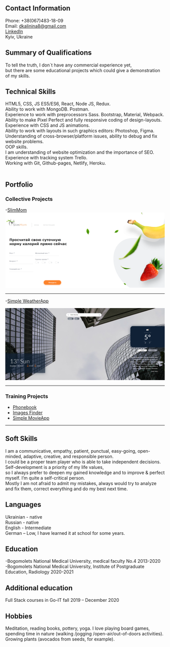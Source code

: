 ## Contact Information
Phone: +38(067)483-18-09
<br/>
Email: dkalinina8@gmail.com
<br/>
<a href="https://www.linkedin.com/in/daria-kalinina-60aaaa168/"> LinkedIn </a> <br/>
Kyiv, Ukraine

## Summary of Qualifications
To tell the truth, I don`t have any commercial experience yet, 
<br/>
but there are some educational projects which could give a demonstration of my skills.

## Technical Skills

HTML5, CSS, JS ES5/ES6, React, Node JS, Redux. <br/>
Ability to work with MongoDB. Postman. <br/>
Experience to work with preprocessors Sass. Bootstrap, Material, Webpack. <br/>
Ability to make Pixel Perfect and fully responsive coding of design-layouts. <br/>
Experience with CSS and JS animations. <br/>
Ability to work with layouts in such graphics editors: Photoshop, Figma. <br/>
Understanding of cross-browser/platform issues, ability to debug and fix website problems. <br/>
OOP skills. <br/>
I am understanding of website optimization and the importance of SEO. <br/>
Experience with tracking system Trello. <br/>
Working with Git, Github-pages, Netlify, Heroku. <br/>
<br />

## Portfolio

### Collective Projects

-[SlimMom](https://modest-benz-fcb0d4.netlify.app/)
<img src="images/SlimMom.png?raw=true"/>

---

-[Simple WeatherApp](https://mykhaylopishchur.github.io/weather-app/)

<img src="images/WeatherApp.png?raw=true"/>

---

### Training Projects

- [Phonebook](https://github.com/KalinkinaD/goit-react-hw-08-phonebook)
- [Images Finder](https://github.com/KalinkinaD/goit-react-hw-03-image-finder)
- [Simple MovieApp](https://github.com/KalinkinaD/goit-react-hw-04-movies)

---

## Soft Skills
I am a communicative, empathy, patient, punctual, easy-going, open-minded, adaptive, creative, and responsible person. <br/>
I could be a proper team player who is able to take independent decisions. Self-development is a priority of my life values, <br/>
so I always prefer to deepen my gained knowledge and to improve & perfect myself.  I’m quite a self-critical person. <br/>
Mostly I am not afraid to admit my mistakes, always would try to analyze and fix them, correct everything and do my best next time. 

## Languages
Ukrainian - native <br/>
Russian - native <br/>
English - Intermediate
<br />
German – Low, I have learned it at school for some years.

## Education
-Bogomolets National Medical University, medical faculty No.4
2013-2020
<br /> 
-Bogomolets National Medical University, Institute of Postgraduate Education, Radiology
2020-2021

## Additional education
Full Stack courses in Go-IT
fall 2019 – December 2020 

## Hobbies
Meditation, reading books, pottery, yoga. I love playing board games, spending time in nature (walking /jogging /open-air/out-of-doors activities). 
Growing plants (avocados from seeds, for example).


